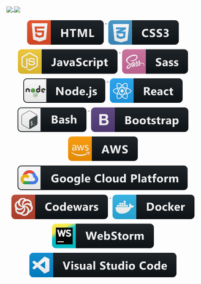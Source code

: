 
<a href="https://github.com/anuraghazra/github-readme-stats">
  <img align="center" src="https://github-readme-stats.vercel.app/api?username=lrminer&hide_border=true&include_all_commits=true&count_private=true&show_icons=true&hide_title=true" />
</a>
<a href="https://github.com/anuraghazra/github-readme-stats">
  <img align="center" src="https://github-readme-stats.vercel.app/api/top-langs/?username=lrminer&hide_border=true&layout=compact" />
</a>

<p align="center">
    <a href="#">
        <img src="./svg/dev/languages/html.svg" alt="html badge" style="vertical-align:top; margin:6px 4px;">
    </a>
    <a href="#">
        <img src="./svg/dev/languages/css3.svg" alt="css3 badge" style="vertical-align:top; margin:6px 4px;">
    </a>
    <a href="#">
        <img src="./svg/dev/languages/js.svg" alt="js badge" style="vertical-align:top; margin:6px 4px;">
    </a>
    <a href="#">
        <img src="./svg/dev/languages/sass.svg" alt="sass badge" style="vertical-align:top; margin:6px 4px;">
    </a>
    <a href="#">
        <img src="./svg/dev/frameworks/nodejs.svg" alt="nodejs badge" style="vertical-align:top; margin:6px 4px;">
    </a>
    <a href="#">
        <img src="./svg/dev/frameworks/react.svg" alt="react badge" style="vertical-align:top; margin:6px 4px;">
    </a>
    <a href="#">
        <img src="./svg/dev/tools/bash.svg" alt="bash badge" style="vertical-align:top; margin:6px 4px;">
    </a>
    <a href="#">
        <img src="./svg/dev/frameworks/bootstrap.svg" alt="bootstrap badge" style="vertical-align:top; margin:6px 4px;">
    </a>
    <a href="#">
        <img src="./svg/dev/services/aws.svg" alt="aws badge" style="vertical-align:top; margin:6px 4px;">
    </a>
    <a href="#">
        <img src="./svg/dev/services/google_cloud_platform.svg" alt="google_cloud_platform badge" style="vertical-align:top; margin:6px 4px;">
    </a>
    <a href="https://www.codewars.com/users/lrminer">
        <img src="./svg/dev/services/codewars.svg" alt="codewars badge" style="vertical-align:top; margin:6px 4px;">
    </a>
    <a href="#">
        <img src="./svg/dev/tools/docker.svg" alt="docker badge" style="vertical-align:top; margin:6px 4px;">
    </a>
    <a href="#">
        <img src="./svg/dev/tools/jetbrains_webstorm.svg" alt="jetbrains_webstorm badge" style="vertical-align:top; margin:6px 4px;">
    </a>
    <a href="#">
        <img src="./svg/dev/tools/visualstudio_code.svg" alt="visualstudio_code badge" style="vertical-align:top; margin:6px 4px;">
    </a>
</p>

